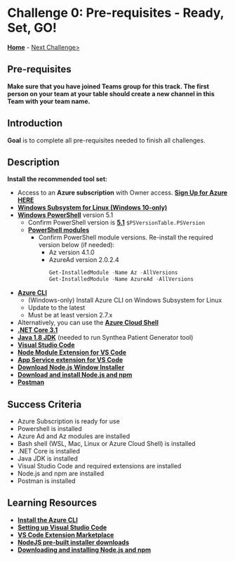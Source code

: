 # Challenge 0: Pre-requisites - Ready, Set, GO!

**[Home](../readme.md)** - [Next Challenge>](./Challenge01.md)

## Pre-requisites

**Make sure that you have joined Teams group for this track.  The first person on your team at your table should create a new channel in this Team with your team name.**

## Introduction

**Goal** is to complete all pre-requisites needed to finish all challenges.

## Description

**Install the recommended tool set:** 
- Access to an **Azure subscription** with Owner access. **[Sign Up for Azure HERE](https://azure.microsoft.com/en-us/free/)**
- **[Windows Subsystem for Linux (Windows 10-only)](https://docs.microsoft.com/en-us/windows/wsl/install-win10)**
- **[Windows PowerShell](https://docs.microsoft.com/en-us/powershell/scripting/install/installing-powershell?view=powershell-7)** version 5.1
  - Confirm PowerShell version is **[5.1](https://www.microsoft.com/en-us/download/details.aspx?id=54616)** `$PSVersionTable.PSVersion`
  - **[PowerShell modules](https://docs.microsoft.com/en-us/powershell/module/microsoft.powershell.core/about/about_modules?view=powershell-7)**
    - Confirm PowerShell module versions.  Re-install the required version below (if needed):
      - Az version 4.1.0 
      - AzureAd version 2.0.2.4
        ```PowerShell
        Get-InstalledModule -Name Az -AllVersions
        Get-InstalledModule -Name AzureAd -AllVersions
        ```
- **[Azure CLI](https://docs.microsoft.com/en-us/cli/azure/install-azure-cli)**
   - (Windows-only) Install Azure CLI on Windows Subsystem for Linux
   - Update to the latest
   - Must be at least version 2.7.x
- Alternatively, you can use the **[Azure Cloud Shell](https://shell.azure.com/)**
- **[.NET Core 3.1](https://dotnet.microsoft.com/download/dotnet-core/3.1)**
- **[Java 1.8 JDK](https://www.oracle.com/java/technologies/javase/javase-jdk8-downloads.html)** (needed to run Synthea Patient Generator tool)
- **[Visual Studio Code](https://code.visualstudio.com/)**
- **[Node Module Extension for VS Code](https://code.visualstudio.com/docs/nodejs/extensions)**
- **[App Service extension for VS Code](https://marketplace.visualstudio.com/items?itemName=ms-azuretools.vscode-azureappservice)**
- **[Download Node.js Window Installer](https://nodejs.org/en/download/)**
- **[Download and install Node.js and npm](https://docs.npmjs.com/downloading-and-installing-node-js-and-npm)**
- **[Postman](https://www.getpostman.com)**

## Success Criteria

- Azure Subscription is ready for use
- Powershell is installed
- Azure Ad and Az modules are installed
- Bash shell (WSL, Mac, Linux or Azure Cloud Shell) is installed
- .NET Core is installed
- Java JDK is installed
- Visual Studio Code and required extensions are installed
- Node.js and npm are installed
- Postman is installed

## Learning Resources

- **[Install the Azure CLI](https://docs.microsoft.com/en-us/cli/azure/install-azure-cli)**
- **[Setting up Visual Studio Code](https://code.visualstudio.com/docs/setup/setup-overview)**
- **[VS Code Extension Marketplace](https://code.visualstudio.com/docs/editor/extension-gallery)**
- **[NodeJS pre-built installer downloads](https://nodejs.org/en/download/)**
- **[Downloading and installing Node.js and npm](https://docs.npmjs.com/downloading-and-installing-node-js-and-npm)**

